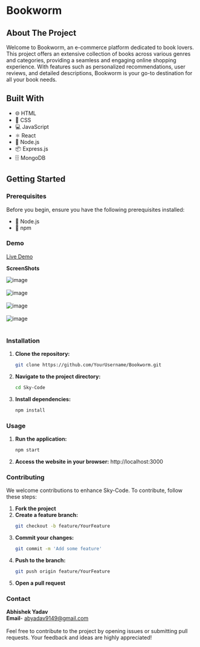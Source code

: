 # Bookworm

## About The Project

Welcome to Bookworm, an e-commerce platform dedicated to book lovers. This project offers an extensive collection of books across various genres and categories, providing a seamless and engaging online shopping experience. With features such as personalized recommendations, user reviews, and detailed descriptions, Bookworm is your go-to destination for all your book needs.

## Built With

- 🌐 HTML
- 🎨 CSS
- 💻 JavaScript
- ⚛️ React
- 🚀 Node.js
- 📦 Express.js
- 🗄️ MongoDB

## Getting Started

### Prerequisites

Before you begin, ensure you have the following prerequisites installed:

- 🚀 Node.js
- 🔧 npm

### Demo

<a href="https://bookworm-demo.netlify.app/">Live Demo</a>

**ScreenShots**

![image](https://github.com/YourUsername/Bookworm/assets/1.png)
<br><br>
![image](https://github.com/YourUsername/Bookworm/assets/2.png)
<br><br>
![image](https://github.com/YourUsername/Bookworm/assets/3.png)
<br><br>
![image](https://github.com/YourUsername/Bookworm/assets/4.png)
<br><br>

### Installation

1. **Clone the repository:**
   ```bash
   git clone https://github.com/YourUsername/Bookworm.git
   
2. **Navigate to the project directory:**
   ```bash
   cd Sky-Code

3. **Install dependencies:**
   ```bash
   npm install

### Usage

1. **Run the application:**
   ```bash
   npm start

2. **Access the website in your browser:**
   <a> http://localhost:3000</a>

### Contributing

We welcome contributions to enhance Sky-Code. To contribute, follow these steps:

1. **Fork the project**<br>
2. **Create a feature branch:**
   ```bash
   git checkout -b feature/YourFeature
3. **Commit your changes:**
   ```bash
   git commit -m 'Add some feature'
4. **Push to the branch:**
   ```bash
   git push origin feature/YourFeature
5. **Open a pull request**

### Contact

**Abhishek Yadav**<br>
**Email**- abyadav9149@gmail.com
<br><br>
Feel free to contribute to the project by opening issues or submitting pull requests. Your feedback and ideas are highly appreciated!
